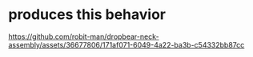 # produces this behavior


https://github.com/robit-man/dropbear-neck-assembly/assets/36677806/171af071-6049-4a22-ba3b-c54332bb87cc

